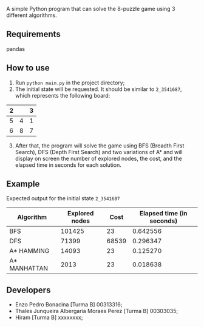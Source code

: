 A simple Python program that can solve the 8-puzzle game using 3 different algorithms.

## Requirements

pandas


## How to use

1. Run `python main.py` in the project directory;
2. The initial state will be requested. It should be similar to `2_3541687`, which represents the following board:

2 |  | 3 
--- | --- | ---
5 | 4 | 1
6 | 8 | 7

3. After that, the program will solve the game using BFS (Breadth First Search), DFS (Depth First Search) and two variations of A* and will display on screen the number of explored nodes, the cost, and the elapsed time in seconds for each solution.


## Example

Expected output for the initial state `2_3541687`

 Algorithm | Explored nodes | Cost | Elapsed time (in seconds)
--- | --- | --- | ---
BFS | 101425 | 23 | 0.642556
DFS | 71399 | 68539 | 0.296347
A* HAMMING | 14093 | 23 | 0.125270
A* MANHATTAN | 2013 | 23 | 0.018638


## Developers

- Enzo Pedro Bonacina [Turma B] 00313316;
- Thales Junqueira Albergaria Moraes Perez [Turma B] 00303035;
- Hiram [Turma B] xxxxxxxx;
